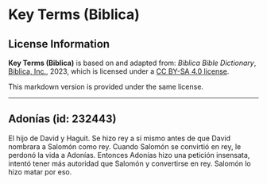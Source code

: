 # Key Terms (Biblica)

## License Information

**Key Terms (Biblica)** is based on and adapted from: _Biblica Bible Dictionary_, [Biblica, Inc.](https://www.biblica.com/), 2023, which is licensed under a [CC BY-SA 4.0 license](https://creativecommons.org/licenses/by-sa/4.0/legalcode.en).

This markdown version is provided under the same license.



--------------------------------

## Adonías (id: 232443)

El hijo de David y Haguit. Se hizo rey a sí mismo antes de que David nombrara a Salomón como rey. Cuando Salomón se convirtió en rey, le perdonó la vida a Adonías. Entonces Adonías hizo una petición insensata, intentó tener más autoridad que Salomón y convertirse en rey. Salomón lo hizo matar por eso.


